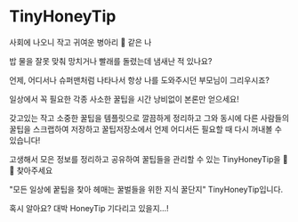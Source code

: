 # TinyHoneyTip

사회에 나오니 작고 귀여운 병아리 🐣 같은 나

밥 물을 잘못 맞춰 망치거나 빨래를 돌렸는데 냄새난 적 있나요?

언제, 어디서나 슈퍼맨처럼 나타나서 항상 나를 도와주시던 부모님이 그리우시죠?

일상에서 꼭 필요한 각종 사소한 꿀팁을 시간 낭비없이 본론만 얻으세요!

갖고있는 작고 소중한 꿀팁을 템플릿으로 깔끔하게 정리하고 그와 동시에 다른 사람들의 꿀팁을 스크랩하여 저장하고 꿀팁저장소에서 언제 어디서든 필요할 때 다시 꺼내볼 수 있습니다!

고생해서 모은 정보를 정리하고 공유하여 꿀팁들을 관리할 수 있는 TinyHoneyTip을 🐝 🍯 찾아주세요

"모든 일상에 꿑팁을 찾아 헤매는 꿀벌들을 위한 지식 꿀단지" TinyHoneyTip입니다.

혹시 알아요? 대박 HoneyTip 기다리고 있을지...!
